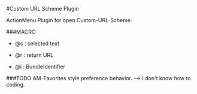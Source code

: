 #Custom URL Scheme Plugin

ActionMenu Plugin for open Custom-URL-Scheme.

###MACRO

* @s : selected text

* @r : return URL

* @i : BundleIdentifier

###TODO
AM-Favorites style preference behavior. --> I don't know how to coding.